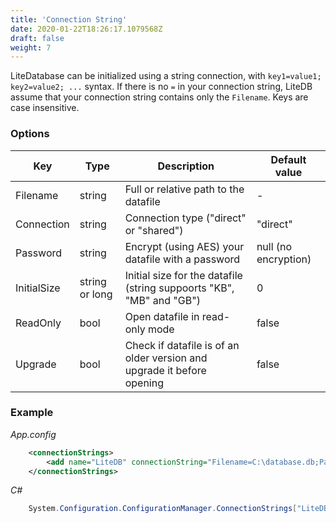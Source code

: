```yaml
---
title: 'Connection String'
date: 2020-01-22T18:26:17.1079568Z
draft: false
weight: 7
---
```


LiteDatabase can be initialized using a string connection, with `key1=value1; key2=value2; ...` syntax. If there is no `=` in your connection string, LiteDB assume that your connection string contains only the `Filename`. Keys are case insensitive.

### Options

|Key|Type|Description|Default value|
|--------|----|-----------------|-------------|
|Filename|string|Full or relative path to the datafile|-|
|Connection|string|Connection type ("direct" or "shared")|"direct"|
|Password|string|Encrypt (using AES) your datafile with a password|null (no encryption)|
|InitialSize|string or long|Initial size for the datafile (string suppoorts "KB", "MB" and "GB")|0|
|ReadOnly|bool|Open datafile in read-only mode|false|
|Upgrade|bool|Check if datafile is of an older version and upgrade it before opening|false|

### Example

_App.config_
```XML
    <connectionStrings>
        <add name="LiteDB" connectionString="Filename=C:\database.db;Password='1234'" />
    </connectionStrings>
```

_C#_
```C#
    System.Configuration.ConfigurationManager.ConnectionStrings["LiteDB"].ConnectionString
```